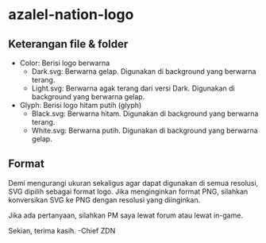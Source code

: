 # azalel-nation-logo

## Keterangan file & folder
- Color: Berisi logo berwarna
  - Dark.svg: Berwarna gelap. Digunakan di background yang berwarna terang.
  - Light.svg: Berwarna agak terang dari versi Dark. Digunakan di background yang berwarna gelap.
- Glyph: Berisi logo hitam putih (glyph)
  - Black.svg: Berwarna hitam. Digunakan di background yang berwarna terang.
  - White.svg: Berwarna putih. Digunakan di background yang berwarna gelap.

## Format
Demi mengurangi ukuran sekaligus agar dapat digunakan di semua resolusi, SVG dipilih sebagai format logo. Jika menginginkan format PNG, silahkan konversikan SVG ke PNG dengan resolusi yang diinginkan.

Jika ada pertanyaan, silahkan PM saya lewat forum atau lewat in-game.

Sekian, terima kasih.
-Chief ZDN

